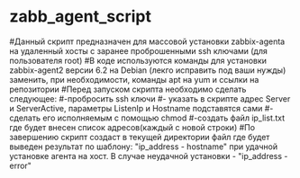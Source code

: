 # zabb_agent_script
#Данный скрипт предназначен для массовой установки zabbix-agenta на удаленный хосты с заранее проброшенными ssh ключами (для пользователя root)
#В коде используются команды для установки zabbix-agent2 версии 6.2 на Debian (лекго исправить под ваши нужды) заменить, при необходимости, команды apt на yum и ссылки на репозитории
#Перед запуском скрипта необходимо сделать следующее:
  #-пробросить ssh ключи
  #- указать в скрипте адрес Server и ServerActive, параметры ListenIp и Hostname подставятся сами
  #-сделать его исполняемым с помощью chmod
  #-создать файл ip_list.txt где будет внесен список адресов(каждый с новой строки)
#По завершению скрипт создаст в текущей директории файл где будет выведен результат по шаблону: "ip_address - hostname" при удачной установке агента на хост. В случае неудачной установки - "ip_address - error"

